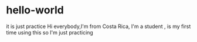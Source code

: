 # hello-world
it is just practice
Hi everybody,I'm from Costa Rica, I'm a student , is my first time using this so I'm just practicing

